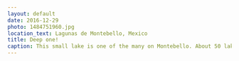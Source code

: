 ```yaml
---
layout: default
date: 2016-12-29
photo: 1484751960.jpg
location_text: Lagunas de Montebello, Mexico
title: Deep one!
caption: This small lake is one of the many on Montebello. About 50 lakes are naturally interconnected. The one on the picture is also about 150 meters deep!
---
```

